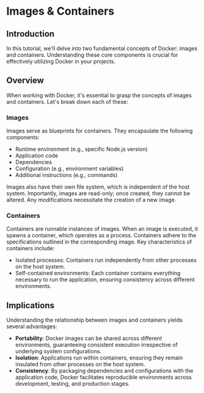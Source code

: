 # Images & Containers

## Introduction

In this tutorial, we'll delve into two fundamental concepts of Docker: images and containers. Understanding these core components is crucial for effectively utilizing Docker in your projects.

## Overview

When working with Docker, it's essential to grasp the concepts of images and containers. Let's break down each of these:

### Images

Images serve as blueprints for containers. They encapsulate the following components:

- Runtime environment (e.g., specific Node.js version)
- Application code
- Dependencies
- Configuration (e.g., environment variables)
- Additional instructions (e.g., commands)

Images also have their own file system, which is independent of the host system. Importantly, images are read-only; once created, they cannot be altered. Any modifications necessitate the creation of a new image.

### Containers

Containers are runnable instances of images. When an image is executed, it spawns a container, which operates as a process. Containers adhere to the specifications outlined in the corresponding image. Key characteristics of containers include:

- Isolated processes: Containers run independently from other processes on the host system.
- Self-contained environments: Each container contains everything necessary to run the application, ensuring consistency across different environments.

## Implications

Understanding the relationship between images and containers yields several advantages:

- **Portability**: Docker images can be shared across different environments, guaranteeing consistent execution irrespective of underlying system configurations.
- **Isolation**: Applications run within containers, ensuring they remain insulated from other processes on the host system.
- **Consistency**: By packaging dependencies and configurations with the application code, Docker facilitates reproducible environments across development, testing, and production stages.
